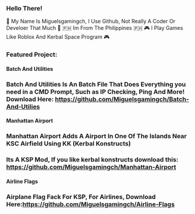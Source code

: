 ### Hello There!
🧍 My Name Is Miguelsgamingch, I Use Github, Not Really A Coder Or Develoer That Much 🧍
🇵🇭 Im From The Philippines 🇵🇭 
🎮 I Play Games Like Roblox And Kerbal Space Program 🎮
### Featured Project:
#### Batch And Utilities
### Batch And Utilities Is An Batch File That Does Everything you need in a CMD Prompt, Such as IP Checking, Ping And More! Download Here: https://github.com/Miguelsgamingch/Batch-And-Utilies
#### Manhattan Airport
### Manhattan Airport Adds A Airport In One Of The Islands Near KSC Airfield Using KK (Kerbal Konstructs)
### Its A KSP Mod, If you like kerbal konstructs download this: https://github.com/Miguelsgamingch/Manhattan-Airport
#### Airline Flags
### Airplane Flag Fack For KSP, For Airlines, Download Here:https://github.com/Miguelsgamingch/Airline-Flags
